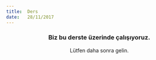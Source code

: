 ```yaml
---
title:  Ders
date:   28/11/2017
---
```


### <center>Biz bu derste üzerinde çalışıyoruz.</center>
<center>Lütfen daha sonra gelin.</center>